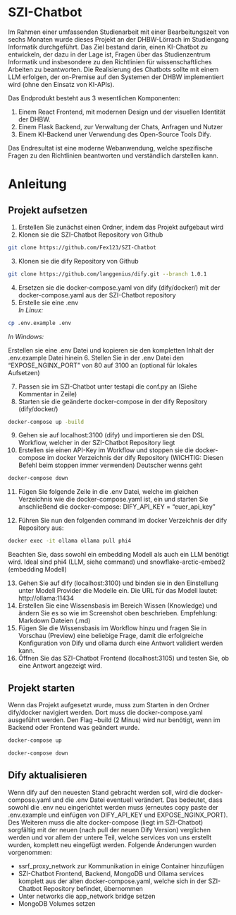 # SZI-Chatbot

Im Rahmen einer umfassenden Studienarbeit mit einer Bearbeitungszeit von sechs Monaten wurde dieses Projekt an der DHBW-Lörrach im Studiengang Informatik durchgeführt.
Das Ziel bestand darin, einen KI-Chatbot zu entwickeln, der dazu in der Lage ist, Fragen über das Studienzentrum Informatik und insbesondere zu den Richtlinien für wissenschaftliches Arbeiten zu beantworten.
Die Realisierung des Chatbots sollte mit einem LLM erfolgen, der on-Premise auf den Systemen der DHBW implementiert wird (ohne den Einsatz von KI-APIs).

Das Endprodukt besteht aus 3 wesentlichen Komponenten:
1. Einem React Frontend, mit modernen Design und der visuellen Identität der DHBW.
2. Einem Flask Backend, zur Verwaltung der Chats, Anfragen und Nutzer
3. Einem KI-Backend uner Verwendung des Open-Source Tools Dify.

Das Endresultat ist eine moderne Webanwendung, welche spezifische Fragen zu den Richtlinien beantworten und verständlich darstellen kann.

# Anleitung
## Projekt aufsetzen
1. Erstellen Sie zunächst einen Ordner, indem das Projekt aufgebaut wird
2. Klonen sie die SZI-Chatbot Repository von Github

```bash
git clone https://github.com/Fex123/SZI-Chatbot
```

3. Klonen sie die dify Repository von Github

```bash
git clone https://github.com/langgenius/dify.git --branch 1.0.1
```

4. Ersetzen sie die docker-compose.yaml von dify (dify/docker/) mit der docker-compose.yaml aus der SZI-Chatbot repository
5. Erstelle sie eine .env<br/>
_In Linux:_

```bash
cp .env.example .env
```

_In Windows:_

Erstellen sie  eine .env Datei und kopieren sie den kompletten Inhalt der
.env.example Datei  hinein
6. Stellen Sie in der .env Datei den “EXPOSE_NGINX_PORT” von 80 auf 3100 an (optional für lokales Aufsetzen)

7. Passen sie im SZI-Chatbot unter testapi die conf.py an (Siehe Kommentar in Zeile)
8. Starten sie die geänderte docker-compose in der dify Repository (dify/docker/)

```bash
docker-compose up -build
```

9. Gehen sie auf localhost:3100 (dify) und importieren sie den DSL Workflow, welcher in der SZI-Chatbot Repository liegt
10. Erstellen sie einen API-Key im Workflow und stoppen sie die docker-compose im docker Verzeichnis der dify Repository  (WICHTIG: Diesen Befehl beim stoppen immer verwenden) Deutscher wenns geht

```bash
docker-compose down
```

11. Fügen Sie folgende Zeile in die .env Datei, welche im gleichen Verzeichnis wie die docker-compose.yaml ist, ein und starten Sie anschließend die docker-compose:
DIFY_API_KEY = “euer_api_key” 


12. Führen Sie nun den folgenden command im docker Verzeichnis der dify Repository  aus: 

```bash
docker exec -it ollama ollama pull phi4
```

Beachten Sie, dass sowohl ein embedding Modell als auch ein LLM benötigt wird. Ideal sind phi4 (LLM, siehe command) und snowflake-arctic-embed2 (embedding Modell)


13. Gehen Sie auf dify (localhost:3100) und binden sie in den Einstellung unter Modell Provider die Modelle ein. Die URL für das Modell lautet: http://ollama:11434
14. Erstellen Sie eine Wissensbasis im Bereich Wissen (Knowledge) und ändern Sie es so wie im Screenshot oben beschrieben. Empfehlung: Markdown Dateien (.md)
15. Fügen Sie die Wissensbasis im Workflow hinzu und fragen Sie in Vorschau (Preview) eine beliebige Frage, damit die erfolgreiche Konfiguration von Dify und ollama durch eine Antwort validiert werden kann.
16. Öffnen Sie das SZI-Chatbot Frontend (localhost:3105) und testen Sie, ob eine Antwort angezeigt wird.

## Projekt starten
Wenn das Projekt aufgesetzt wurde, muss zum Starten in den Ordner dify/docker navigiert werden. Dort muss die docker-compose.yaml ausgeführt werden. Den Flag –build (2 Minus) wird nur benötigt, wenn im Backend oder Frontend was geändert wurde.


```bash
docker-compose up
```
```bash
docker-compose down
```

## Dify aktualisieren
Wenn dify auf den neuesten Stand gebracht werden soll, wird die docker-compose.yaml und die .env Datei eventuell verändert. Das bedeutet, dass sowohl die .env neu eingerichtet werden muss (erneutes copy paste der .env.example und einfügen von DIFY_API_KEY und EXPOSE_NGINX_PORT). Des Weiteren muss die alte docker-compose (liegt im SZI-Chatbot) sorgfältig mit der neuen (nach pull der neuen Dify Version) verglichen werden und vor allem der untere Teil, welche services von uns erstellt wurden, komplett neu eingefügt werden. Folgende Änderungen wurden vorgenommen:
* ssrf_proxy_network zur Kommunikation in einige Container hinzufügen
* SZI-Chatbot Frontend, Backend, MongoDB und Ollama services komplett aus der alten docker-compose.yaml,   welche sich in der SZI-Chatbot Repository befindet, übernommen
* Unter networks die app_network bridge setzen
* MongoDB Volumes setzen
